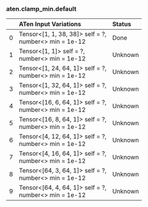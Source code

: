 ### aten.clamp_min.default
|    | ATen Input Variations                                    | Status   |
|---:|:---------------------------------------------------------|:---------|
|  0 | Tensor<[1, 1, 38, 38]> self = ?,<br>number<> min = 1e-12 | Done     |
|  1 | Tensor<[1, 1]> self = ?,<br>number<> min = 1e-12         | Unknown  |
|  2 | Tensor<[1, 24, 64, 1]> self = ?,<br>number<> min = 1e-12 | Unknown  |
|  3 | Tensor<[1, 32, 64, 1]> self = ?,<br>number<> min = 1e-12 | Unknown  |
|  4 | Tensor<[16, 6, 64, 1]> self = ?,<br>number<> min = 1e-12 | Unknown  |
|  5 | Tensor<[16, 8, 64, 1]> self = ?,<br>number<> min = 1e-12 | Unknown  |
|  6 | Tensor<[4, 12, 64, 1]> self = ?,<br>number<> min = 1e-12 | Unknown  |
|  7 | Tensor<[4, 16, 64, 1]> self = ?,<br>number<> min = 1e-12 | Unknown  |
|  8 | Tensor<[64, 3, 64, 1]> self = ?,<br>number<> min = 1e-12 | Unknown  |
|  9 | Tensor<[64, 4, 64, 1]> self = ?,<br>number<> min = 1e-12 | Unknown  |

